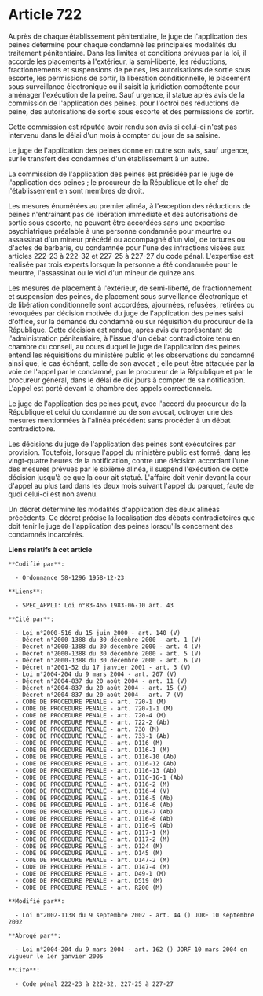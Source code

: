 # Article 722

Auprès de chaque établissement pénitentiaire, le juge de l'application des peines détermine pour chaque condamné les
principales modalités du traitement pénitentiaire. Dans les limites et conditions prévues par la loi, il accorde les
placements à l'extérieur, la semi-liberté, les réductions, fractionnements et suspensions de peines, les autorisations de
sortie sous escorte, les permissions de sortir, la libération conditionnelle, le placement sous surveillance électronique ou
il saisit la juridiction compétente pour aménager l'exécution de la peine. Sauf urgence, il statue après avis de la
commission de l'application des peines. pour l'octroi des réductions de peine, des autorisations de sortie sous escorte et
des permissions de sortir.

Cette commission est réputée avoir rendu son avis si celui-ci n'est pas intervenu dans le délai d'un mois à compter du jour
de sa saisine.

Le juge de l'application des peines donne en outre son avis, sauf urgence, sur le transfert des condamnés d'un établissement
à un autre.

La commission de l'application des peines est présidée par le juge de l'application des peines ; le procureur de la
République et le chef de l'établissement en sont membres de droit.

Les mesures énumérées au premier alinéa, à l'exception des réductions de peines n'entraînant pas de libération immédiate et
des autorisations de sortie sous escorte, ne peuvent être accordées sans une expertise psychiatrique préalable à une personne
condamnée pour meurtre ou assassinat d'un mineur précédé ou accompagné d'un viol, de tortures ou d'actes de barbarie, ou
condamnée pour l'une des infractions visées aux articles 222-23 à 222-32 et 227-25 à 227-27 du code pénal. L'expertise est
réalisée par trois experts lorsque la personne a été condamnée pour le meurtre, l'assassinat ou le viol d'un mineur de quinze
ans.

Les mesures de placement à l'extérieur, de semi-liberté, de fractionnement et suspension des peines, de placement sous
surveillance électronique et de libération conditionnelle sont accordées, ajournées, refusées, retirées ou révoquées par
décision motivée du juge de l'application des peines saisi d'office, sur la demande du condamné ou sur réquisition du
procureur de la République. Cette décision est rendue, après avis du représentant de l'administration pénitentiaire, à
l'issue d'un débat contradictoire tenu en chambre du conseil, au cours duquel le juge de l'application des peines entend les
réquisitions du ministère public et les observations du condamné ainsi que, le cas échéant, celle de son avocat ; elle peut
être attaquée par la voie de l'appel par le condamné, par le procureur de la République et par le procureur général, dans le
délai de dix jours à compter de sa notification. L'appel est porté devant la chambre des appels correctionnels.

Le juge de l'application des peines peut, avec l'accord du procureur de la République et celui du condamné ou de son avocat,
octroyer une des mesures mentionnées à l'alinéa précédent sans procéder à un débat contradictoire.

Les décisions du juge de l'application des peines sont exécutoires par provision. Toutefois, lorsque l'appel du ministère
public est formé, dans les vingt-quatre heures de la notification, contre une décision accordant l'une des mesures prévues
par le sixième alinéa, il suspend l'exécution de cette décision jusqu'à ce que la cour ait statué. L'affaire doit venir
devant la cour d'appel au plus tard dans les deux mois suivant l'appel du parquet, faute de quoi celui-ci est non avenu.

Un décret détermine les modalités d'application des deux alinéas précédents. Ce décret précise la localisation des débats
contradictoires que doit tenir le juge de l'application des peines lorsqu'ils concernent des condamnés incarcérés.

**Liens relatifs à cet article**

	**Codifié par**:

	  - Ordonnance 58-1296 1958-12-23

	**Liens**:

	  - SPEC_APPLI: Loi n°83-466 1983-06-10 art. 43

	**Cité par**:

	  - Loi n°2000-516 du 15 juin 2000 - art. 140 (V)
	  - Décret n°2000-1388 du 30 décembre 2000 - art. 1 (V)
	  - Décret n°2000-1388 du 30 décembre 2000 - art. 4 (V)
	  - Décret n°2000-1388 du 30 décembre 2000 - art. 5 (V)
	  - Décret n°2000-1388 du 30 décembre 2000 - art. 6 (V)
	  - Décret n°2001-52 du 17 janvier 2001 - art. 3 (V)
	  - Loi n°2004-204 du 9 mars 2004 - art. 207 (V)
	  - Décret n°2004-837 du 20 août 2004 - art. 11 (V)
	  - Décret n°2004-837 du 20 août 2004 - art. 15 (V)
	  - Décret n°2004-837 du 20 août 2004 - art. 7 (V)
	  - CODE DE PROCEDURE PENALE - art. 720-1 (M)
	  - CODE DE PROCEDURE PENALE - art. 720-1-1 (M)
	  - CODE DE PROCEDURE PENALE - art. 720-4 (M)
	  - CODE DE PROCEDURE PENALE - art. 722-2 (Ab)
	  - CODE DE PROCEDURE PENALE - art. 730 (M)
	  - CODE DE PROCEDURE PENALE - art. 733-1 (Ab)
	  - CODE DE PROCEDURE PENALE - art. D116 (M)
	  - CODE DE PROCEDURE PENALE - art. D116-1 (M)
	  - CODE DE PROCEDURE PENALE - art. D116-10 (Ab)
	  - CODE DE PROCEDURE PENALE - art. D116-12 (Ab)
	  - CODE DE PROCEDURE PENALE - art. D116-13 (Ab)
	  - CODE DE PROCEDURE PENALE - art. D116-16-1 (Ab)
	  - CODE DE PROCEDURE PENALE - art. D116-2 (M)
	  - CODE DE PROCEDURE PENALE - art. D116-4 (V)
	  - CODE DE PROCEDURE PENALE - art. D116-5 (Ab)
	  - CODE DE PROCEDURE PENALE - art. D116-6 (Ab)
	  - CODE DE PROCEDURE PENALE - art. D116-7 (Ab)
	  - CODE DE PROCEDURE PENALE - art. D116-8 (Ab)
	  - CODE DE PROCEDURE PENALE - art. D116-9 (Ab)
	  - CODE DE PROCEDURE PENALE - art. D117-1 (M)
	  - CODE DE PROCEDURE PENALE - art. D117-2 (M)
	  - CODE DE PROCEDURE PENALE - art. D124 (M)
	  - CODE DE PROCEDURE PENALE - art. D145 (M)
	  - CODE DE PROCEDURE PENALE - art. D147-2 (M)
	  - CODE DE PROCEDURE PENALE - art. D147-4 (M)
	  - CODE DE PROCEDURE PENALE - art. D49-1 (M)
	  - CODE DE PROCEDURE PENALE - art. D519 (M)
	  - CODE DE PROCEDURE PENALE - art. R200 (M)

	**Modifié par**:

	  - Loi n°2002-1138 du 9 septembre 2002 - art. 44 () JORF 10 septembre 2002

	**Abrogé par**:

	  - Loi n°2004-204 du 9 mars 2004 - art. 162 () JORF 10 mars 2004 en vigueur le 1er janvier 2005

	**Cite**:

	  - Code pénal 222-23 à 222-32, 227-25 à 227-27
